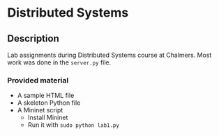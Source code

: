 # Distributed Systems

## Description
Lab assignments during Distributed Systems course at Chalmers. Most work was done in the `server.py` file.

### Provided material
 - A sample HTML file
 - A skeleton Python file
 - A Mininet script
   - Install Mininet
   - Run it with `sudo python lab1.py`